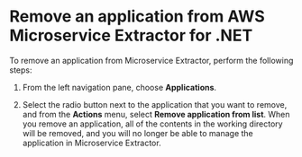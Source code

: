 # Remove an application from AWS Microservice Extractor for \.NET<a name="microservice-extractor-use-remove-application"></a>

To remove an application from Microservice Extractor, perform the following steps:

1. From the left navigation pane, choose **Applications**\.

1. Select the radio button next to the application that you want to remove, and from the **Actions** menu, select **Remove application from list**\. When you remove an application, all of the contents in the working directory will be removed, and you will no longer be able to manage the application in Microservice Extractor\.